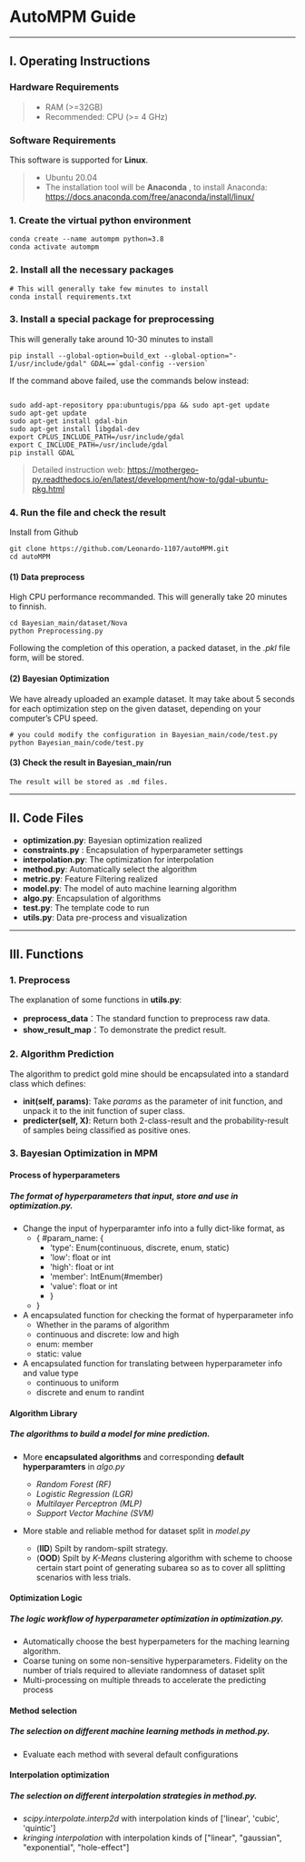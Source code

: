 # AutoMPM Guide

---
## I. Operating Instructions
### Hardware Requirements
> - RAM (>=32GB) 
> - Recommended: CPU (>= 4 GHz)

### Software Requirements

This software is supported for **Linux**.
> - Ubuntu 20.04
> - The installation tool will be **Anaconda** , to install Anaconda: https://docs.anaconda.com/free/anaconda/install/linux/
### 1. Create the virtual python environment 
```
conda create --name autompm python=3.8
conda activate autompm
```

### 2. Install all the necessary packages
```
# This will generally take few minutes to install
conda install requirements.txt
```

### 3. Install a special package for preprocessing

This will generally take around 10-30 minutes to install
```
pip install --global-option=build_ext --global-option="-I/usr/include/gdal" GDAL==`gdal-config --version`
```

If the command above failed, use the commands below instead:
```

sudo add-apt-repository ppa:ubuntugis/ppa && sudo apt-get update
sudo apt-get update
sudo apt-get install gdal-bin
sudo apt-get install libgdal-dev
export CPLUS_INCLUDE_PATH=/usr/include/gdal
export C_INCLUDE_PATH=/usr/include/gdal
pip install GDAL
```

> Detailed instruction web: 
> https://mothergeo-py.readthedocs.io/en/latest/development/how-to/gdal-ubuntu-pkg.html

### 4. Run the file and check the result
Install from Github
```
git clone https://github.com/Leonardo-1107/autoMPM.git
cd autoMPM
```

#### (1) Data preprocess
High CPU performance recommanded. This will generally take 20 minutes to finnish.
```
cd Bayesian_main/dataset/Nova
python Preprocessing.py
```
Following the completion of this operation, a packed dataset, in the *.pkl* file form, will be stored.

#### (2) Bayesian Optimization
We have already uploaded an example dataset. It may take about 5 seconds for each optimization step on the given dataset, depending on your computer’s CPU speed.
```
# you could modify the configuration in Bayesian_main/code/test.py
python Bayesian_main/code/test.py
```

#### (3) Check the result in Bayesian_main/run
```
The result will be stored as .md files.
```

---
## II. Code Files

+ **optimization.py**:  Bayesian optimization realized
+ **constraints.py** :  Encapsulation of hyperparameter settings
+ **interpolation.py**: The optimization for interpolation
+ **method.py**: Automatically select the algorithm
+ **metric.py**: Feature Filtering realized
+ **model.py**:  The model of auto machine learning algorithm
+ **algo.py**:  Encapsulation of algorithms
+ **test.py**:  The template code to run
+ **utils.py**:  Data pre-process and visualization

---
## III. Functions 
### 1. Preprocess
The explanation of some functions in **utils.py**:
+ **preprocess_data**：The standard function to preprocess raw data.
+ **show_result_map**：To demonstrate the predict result.

### 2. Algorithm Prediction 
The algorithm to predict gold mine should be encapsulated into a standard class which defines:
+ **__init__(self, params)**: Take *params* as the parameter of init function, and unpack it to the init function of super class.
+ **predicter(self, X)**: Return both 2-class-result and the probability-result of samples being classified as positive ones.

<!-- ### Hyperparameter Constraints (Setted)
The constraints on hyperparameters of the algorithm, requiring:
+ **Continuous Param**: Require a floating point list length 2 as the lower and upper bound
+ **Discrete Param**: Require an integer list legnth 2 as the lower and upper bound
+ **Categorical Param**: Require a list as the enumeration of all feasible options
+ **Static Param**: Require a value as the static value -->

### 3. Bayesian Optimization in MPM

#### Process of hyperparameters

##### The format of hyperparameters that input, store and use in *optimization.py*.

* Change the input of hyperparamter info into a fully dict-like format, as
    * { #param_name: {
        * 'type': Enum(continuous, discrete, enum, static)
        * 'low': float or int
        * 'high': float or int
        * 'member': IntEnum(#member)
        * 'value': float or int
        * }
    * }
* A encapsulated function for checking the format of hyperparameter info
    * Whether in the params of algorithm
    * continuous and discrete: low and high
    * enum: member
    * static: value
* A encapsulated function for translating between hyperparameter info and value type
    * continuous to uniform
    * discrete and enum to randint


#### Algorithm Library

##### The algorithms to build a model for mine prediction.

* More **encapsulated algorithms** and corresponding **default hyperparamters** in *algo.py*
    * *Random Forest    (RF)*
    * *Logistic Regression  (LGR)*
    * *Multilayer Perceptron    (MLP)*
    * *Support Vector Machine   (SVM)*

* More stable and reliable method for dataset split in *model.py*
    * (**IID**) Spilt by random-spilt strategy.
    * (**OOD**) Spilt by *K-Means* clustering algorithm with scheme to choose certain start point of generating subarea so as to cover all splitting scenarios with less trials.


#### Optimization Logic

##### The logic workflow of hyperparameter optimization in *optimization.py*.

* Automatically choose the best hyperpameters for the maching learning algorithm. 
* Coarse tuning on some non-sensitive hyperparameters. Fidelity on the number of trials required to alleviate randomness of dataset split
* Multi-processing on multiple threads to accelerate the predicting process

#### Method selection

##### The selection on different machine learning methods in *method.py*.

* Evaluate each method with several default configurations

#### Interpolation optimization

##### The selection on different interpolation strategies in *method.py*.

* *scipy.interpolate.interp2d* with interpolation kinds of ['linear', 'cubic', 'quintic']
* *kringing interpolation* with interpolation kinds of ["linear", "gaussian", "exponential", "hole-effect"]
